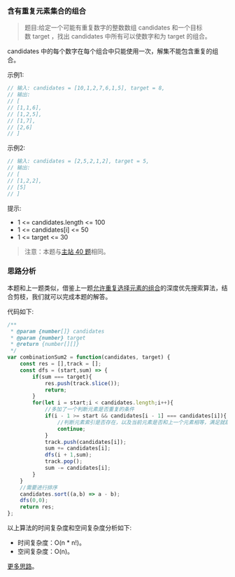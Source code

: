 ### 含有重复元素集合的组合

> 题目:给定一个可能有重复数字的整数数组 candidates 和一个目标数 target ，找出 candidates 中所有可以使数字和为 target 的组合。

candidates 中的每个数字在每个组合中只能使用一次，解集不能包含重复的组合。 

示例1:

```js
// 输入: candidates = [10,1,2,7,6,1,5], target = 8,
// 输出:
// [
// [1,1,6],
// [1,2,5],
// [1,7],
// [2,6]
// ]
```

示例2:

```js
// 输入: candidates = [2,5,2,1,2], target = 5,
// 输出:
// [
// [1,2,2],
// [5]
// ]
```
 
提示:

* 1 <= candidates.length <= 100
* 1 <= candidates[i] <= 50
* 1 <= target <= 30

> 注意：本题与[主站 40 题](https://leetcode-cn.com/problems/combination-sum-ii/)相同。

### 思路分析

本题和上一题类似，借鉴上一题[允许重复选择元素的组合](/app/codes/2/combinationSum.md)的深度优先搜索算法，结合剪枝，我们就可以完成本题的解答。

代码如下:

```js
/**
 * @param {number[]} candidates
 * @param {number} target
 * @return {number[][]}
 */
var combinationSum2 = function(candidates, target) {
    const res = [],track = [];
    const dfs = (start,sum) => {
        if(sum === target){
            res.push(track.slice());
            return;
        }
        for(let i = start;i < candidates.length;i++){
            //多加了一个判断元素是否重复的条件
            if(i - 1 >= start && candidates[i - 1] === candidates[i]){
                //判断元素索引是否存在，以及当前元素是否和上一个元素相等，满足就跳过
                continue;
            }
            track.push(candidates[i]);
            sum += candidates[i];
            dfs(i + 1,sum);
            track.pop();
            sum -= candidates[i];
        }
    }
    //需要进行排序
    candidates.sort((a,b) => a - b);
    dfs(0,0);
    return res;
};
```

以上算法的时间复杂度和空间复杂度分析如下:

* 时间复杂度：O(n * n!)。
* 空间复杂度：O(n)。

[更多思路](https://leetcode-cn.com/problems/4sjJUc/solution/java-hui-su-jian-zhi-jiao-ni-ru-he-bi-mi-nx9y/)。

